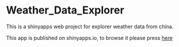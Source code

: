 # Weather_Data_Explorer

This is a shinyapps web project for explorer weather data from china. 

This app is published on shinyapps.io, to browse it please press [here](https://borye.shinyapps.io/Weather_Data_Explorer/) 
